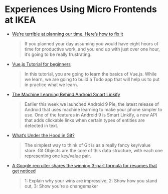 # Experiences Using Micro Frontends at IKEA

* [We’re terrible at planning our time. Here’s how to fix it](https://www.fastcompany.com/90217037/were-terrible-at-planning-our-time-heres-how-to-fix-it)
  
  >If you planned your day assuming you would have eight hours of time for productive work, and you end up with just over one hour, it’s going to be really frustrating.

* [Vue.js Tutorial for beginners](https://adrianmejia.com/blog/2018/08/04/vue-js-tutorial-for-beginners-create-a-todo-app/#.W3NVkKA68SE.hackernews)
  
  >In this tutorial, you are going to learn the basics of Vue.js. While we learn, we are going to build a Todo app that will help us to put in practice what we learn.

* [The Machine Learning Behind Android Smart Linkify](https://ai.googleblog.com/2018/08/the-machine-learning-behind-android.html)
  
  >Earlier this week we launched Android 9 Pie, the latest release of Android that uses machine learning to make your phone simpler to use. One of the features in Android 9 is Smart Linkify, a new API that adds clickable links when certain types of entities are detected in text.

* [What’s Under the Hood in Git?](https://spin.atomicobject.com/2018/08/09/under-the-hood-git/)

   >The simplest way to think of Git is as a really fancy key/value store. Git Objects are the core of this data structure, with each one representing one key/value pair.

* [A Google recruiter shares the winning 3-part formula for resumes that get noticed](https://www.cnbc.com/2018/08/16/google-recruiters-share-the-3-part-formula-for-stronger-resumes.html)

  >1: Explain why your wins are impressive, 2: Show how you stand out, 3: Show you're a changemaker
   